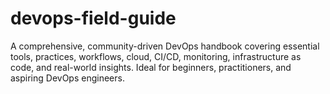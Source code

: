 # devops-field-guide
A comprehensive, community-driven DevOps handbook covering essential tools, practices, workflows, cloud, CI/CD, monitoring, infrastructure as code, and real-world insights. Ideal for beginners, practitioners, and aspiring DevOps engineers.
